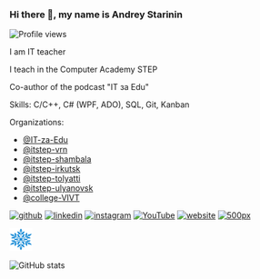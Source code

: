 ### Hi there 👋, my name is Andrey Starinin
![Profile views](https://gpvc.arturio.dev/anst-foto) 

I am IT teacher

I teach in the Computer Academy STEP

Co-author of the podcast "IT за Edu"

Skills: C/C++, C# (WPF, ADO), SQL, Git, Kanban

Organizations:
- [@IT-za-Edu](https://github.com/IT-za-Edu)
- [@itstep-vrn](https://github.com/itstep-vrn)
- [@itstep-shambala](https://github.com/itstep-shambala)
- [@itstep-irkutsk](https://github.com/itstep-irkutsk)
- [@itstep-tolyatti](https://github.com/itstep-tolyatti)
- [@itstep-ulyanovsk](https://github.com/itstep-ulyanovsk)
- [@college-VIVT](https://github.com/college-VIVT)


[<img src='https://cdn.jsdelivr.net/npm/simple-icons@3.0.1/icons/github.svg' alt='github' height='40'>](https://github.com/anst-foto)  [<img src='https://cdn.jsdelivr.net/npm/simple-icons@3.0.1/icons/linkedin.svg' alt='linkedin' height='40'>](https://www.linkedin.com/in/starinin-andrey/)  [<img src='https://cdn.jsdelivr.net/npm/simple-icons@3.0.1/icons/instagram.svg' alt='instagram' height='40'>](https://www.instagram.com/anstfoto/)  [<img src='https://cdn.jsdelivr.net/npm/simple-icons@3.0.1/icons/youtube.svg' alt='YouTube' height='40'>](https://www.youtube.com/channel/UC1NBQ7IKptpWo-YLLJkXZlQ)  [<img src='https://cdn.jsdelivr.net/npm/simple-icons@3.0.1/icons/icloud.svg' alt='website' height='40'>](http://anst-foto.ru)  [<img src='https://cdn.jsdelivr.net/npm/simple-icons@3.0.1/icons/500px.svg' alt='500px' height='40'>](https://500px.com/p/andreystarinin)  

<a href='https://archiveprogram.github.com/'><img src='https://raw.githubusercontent.com/acervenky/animated-github-badges/master/assets/acbadge.gif' width='40' height='40'></a> 

![GitHub stats](https://github-readme-stats.vercel.app/api?username=anst-foto&show_icons=true)
